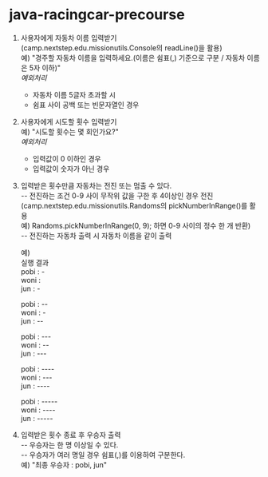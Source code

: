 # java-racingcar-precourse

1. 사용자에게 자동차 이름 입력받기 <br>
   (camp.nextstep.edu.missionutils.Console의 readLine()을 활용) <br>
   예) "경주할 자동차 이름을 입력하세요.(이름은 쉼표(,) 기준으로 구분 / 자동차 이름은 5자 이하)" <br>
   _예외처리_
   - 자동차 이름 5글자 초과할 시
   - 쉼표 사이 공백 또는 빈문자열인 경우
2. 사용자에게 시도할 횟수 입력받기 <br>
   예) "시도할 횟수는 몇 회인가요?" <br>
    _예외처리_
   - 입력값이 0 이하인 경우 
   - 입력값이 숫자가 아닌 경우 
3. 입력받은 횟수만큼 자동차는 전진 또는 멈출 수 있다. <br>
   -- 전진하는 조건 0-9 사이 무작위 값을 구한 후 4이상인 경우 전진 <br>
     (camp.nextstep.edu.missionutils.Randoms의 pickNumberInRange()를 활용 <br>
     예) Randoms.pickNumberInRange(0, 9); 하면 0-9 사이의 정수 한 개 반환) <br>
   -- 전진하는 자동차 출력 시 자동차 이름을 같이 출력 <br>
 
   예) <br>
   실행 결과 <br>
    pobi : - <br>
    woni : <br>
    jun : -<br>
    
    pobi : --<br>
    woni : -<br>
    jun : --<br>
    
    pobi : ---<br>
    woni : --<br>
    jun : ---<br>
    
    pobi : ----<br>
    woni : ---<br>
    jun : ----<br>
    
    pobi : -----<br>
    woni : ----<br>
    jun : -----<br>
4. 입력받은 횟수 종료 후 우승자 출력 <br>
   -- 우승자는 한 명 이상일 수 있다. <br>
   -- 우승자가 여러 명일 경우 쉼표(,)를 이용하여 구분한다. <br>
   예) "최종 우승자 : pobi, jun"  
